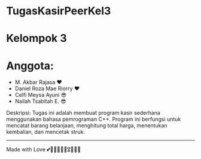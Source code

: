 # TugasKasirPeerKel3

# Kelompok 3

# Anggota:
- M. Akbar Rajasa ❤️
- Daniel Roza Mae Riorry ❤️
- Celfi Meysa Ayuni 😎
- Nailah Tsabitah E. 😎

Deskripsi:
Tugas ini adalah membuat program kasir sederhana menggunakan bahasa pemrograman C++. Program ini berfungsi untuk mencatat barang belanjaan, menghitung total harga, menentukan kembalian, dan mencetak struk.


---
Made with Love 💕💖😽🧏‍♂️💅🎖️📌📌🥂
